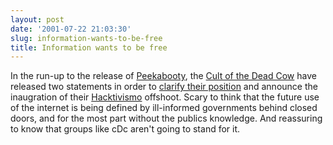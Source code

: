 ```yaml
---
layout: post
date: '2001-07-22 21:03:30'
slug: information-wants-to-be-free
title: Information wants to be free
---
```


In the run-up to the release of [Peekabooty](http://www.pixelised.com/px_forum.php?aid=10), the [Cult of the Dead Cow](http://www.cultdeadcow.com) have released two statements in order to [clarify their position](http://www.cultdeadcow.com/cDc_files/declaration.html) and announce the inaugration of their [Hacktivismo](http://www.cultdeadcow.com/cDc_files/HacktivismoFAQ.html) offshoot. Scary to think that the future use of the internet is being defined by ill-informed governments behind closed doors, and for the most part without the publics knowledge. And reassuring to know that groups like cDc aren't going to stand for it.